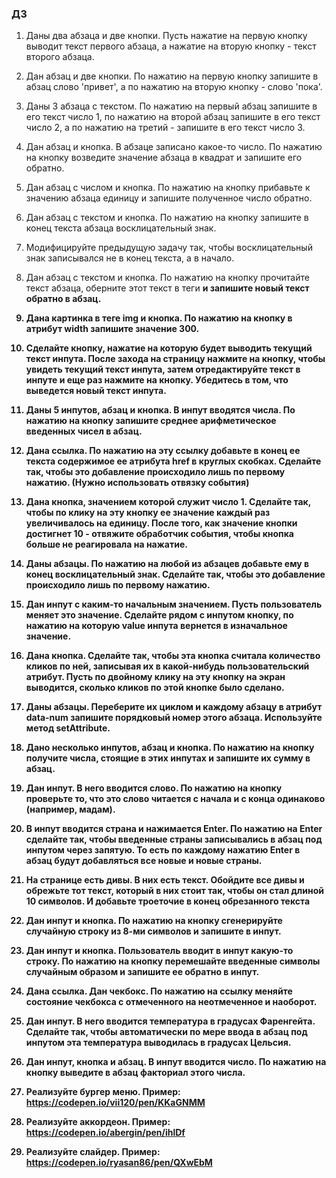 ### ДЗ

1. Даны два абзаца и две кнопки. Пусть нажатие на первую кнопку выводит текст первого абзаца, а нажатие на вторую кнопку - текст второго абзаца.

2. Дан абзац и две кнопки. По нажатию на первую кнопку запишите в абзац слово 'привет', а по нажатию на вторую кнопку - слово 'пока'.

3. Даны 3 абзаца с текстом. По нажатию на первый абзац запишите в его текст число 1, по нажатию на второй абзац запишите в его текст число 2, а по нажатию на третий - запишите в его текст число 3.

4. Дан абзац и кнопка. В абзаце записано какое-то число. По нажатию на кнопку возведите значение абзаца в квадрат и запишите его обратно.

5. Дан абзац с числом и кнопка. По нажатию на кнопку прибавьте к значению абзаца единицу и запишите полученное число обратно.

6. Дан абзац с текстом и кнопка. По нажатию на кнопку запишите в конец текста абзаца восклицательный знак.

7. Модифицируйте предыдущую задачу так, чтобы восклицательный знак записывался не в конец текста, а в начало.

8. Дан абзац с текстом и кнопка. По нажатию на кнопку прочитайте текст абзаца, оберните этот текст в теги <b> и запишите новый текст обратно в абзац.

9. Дана картинка в теге img и кнопка. По нажатию на кнопку в атрибут width запишите значение 300.

10. Сделайте кнопку, нажатие на которую будет выводить текущий текст инпута.
После захода на страницу нажмите на кнопку, чтобы увидеть текущий текст инпута, затем отредактируйте текст в инпуте и еще раз нажмите на кнопку. Убедитесь в том, что выведется новый текст инпута.

11. Даны 5 инпутов, абзац и кнопка. В инпут вводятся числа. По нажатию на кнопку запишите среднее арифметическое введенных чисел в абзац.

12. Дана ссылка. По нажатию на эту ссылку добавьте в конец ее текста содержимое ее атрибута href в круглых скобках. Сделайте так, чтобы это добавление происходило лишь по первому нажатию. (Нужно использовать отвязку события)

13. Дана кнопка, значением которой служит число 1. Сделайте так, чтобы по клику на эту кнопку ее значение каждый раз увеличивалось на единицу. После того, как значение кнопки достигнет 10 - отвяжите обработчик события, чтобы кнопка больше не реагировала на нажатие.

14. Даны абзацы. По нажатию на любой из абзацев добавьте ему в конец восклицательный знак. Сделайте так, чтобы это добавление происходило лишь по первому нажатию.

15. Дан инпут с каким-то начальным значением. Пусть пользователь меняет это значение. Сделайте рядом с инпутом кнопку, по нажатию на которую value инпута вернется в изначальное значение.


16. Дана кнопка. Сделайте так, чтобы эта кнопка считала количество кликов по ней, записывая их в какой-нибудь пользовательский атрибут. Пусть по двойному клику на эту кнопку на экран выводится, сколько кликов по этой кнопке было сделано.


17. Даны абзацы. Переберите их циклом и каждому абзацу в атрибут data-num запишите порядковый номер этого абзаца. Используйте метод setAttribute.


18. Дано несколько инпутов, абзац и кнопка. По нажатию на кнопку получите числа, стоящие в этих инпутах и запишите их сумму в абзац.


19. Дан инпут. В него вводится слово. По нажатию на кнопку проверьте то, что это слово читается с начала и с конца одинаково (например, мадам).


20. В инпут вводится страна и нажимается Enter. По нажатию на Enter сделайте так, чтобы введенные страны записывались в абзац под инпутом через запятую. То есть по каждому нажатию Enter в абзац будут добавляться все новые и новые страны.


21. На странице есть дивы. В них есть текст. Обойдите все дивы и обрежьте тот текст, который в них стоит так, чтобы он стал длиной 10 символов. И добавьте троеточие в конец обрезанного текста


22. Дан инпут и кнопка. По нажатию на кнопку сгенерируйте случайную строку из 8-ми символов и запишите в инпут.


23. Дан инпут и кнопка. Пользователь вводит в инпут какую-то строку. По нажатию на кнопку перемешайте введенные символы случайным образом и запишите ее обратно в инпут.


24. Дана ссылка. Дан чекбокс. По нажатию на ссылку меняйте состояние чекбокса с отмеченного на неотмеченное и наоборот.


25. Дан инпут. В него вводится температура в градусах Фаренгейта. Сделайте так, чтобы автоматически по мере ввода в абзац под инпутом эта температура выводилась в градусах Цельсия.


26. Дан инпут, кнопка и абзац. В инпут вводится число. По нажатию на кнопку выведите в абзац факториал этого числа.


27. Реализуйте бургер меню. Пример: https://codepen.io/vii120/pen/KKaGNMM


28. Реализуйте аккордеон. Пример:  https://codepen.io/abergin/pen/ihlDf

29. Реализуйте слайдер. Пример: https://codepen.io/ryasan86/pen/QXwEbM
